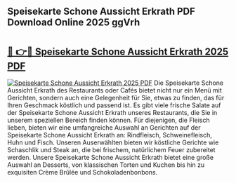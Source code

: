 ## Speisekarte Schone Aussicht Erkrath PDF Download Online 2025 ggVrh

# <h2><a href="http://gc9m6n9.nevu.top/?p=Speisekarte+Schone+Aussicht+Erkrath">🔗 👉🔴 Speisekarte Schone Aussicht Erkrath 2025 PDF</a></h2>

[![Speisekarte Schone Aussicht Erkrath 2025 PDF](https://i.imgur.com/dBaPXMq.png)](http://gc9m6n9.nevu.top/?p=Speisekarte+Schone+Aussicht+Erkrath)
Die Speisekarte Schone Aussicht Erkrath des Restaurants oder Cafés bietet nicht nur ein Menü mit Gerichten, sondern auch eine Gelegenheit für Sie, etwas zu finden, das für Ihren Geschmack köstlich und passend ist. Es gibt viele frische Salate auf der Speisekarte Schone Aussicht Erkrath unseres Restaurants, die Sie in unserem speziellen Bereich finden können. Für diejenigen, die Fleisch lieben, bieten wir eine umfangreiche Auswahl an Gerichten auf der Speisekarte Schone Aussicht Erkrath an: Rindfleisch, Schweinefleisch, Huhn und Fisch. Unseren Auserwählten bieten wir köstliche Gerichte wie Schaschlik und Steak an, die bei frischem, natürlichem Feuer zubereitet werden. Unsere Speisekarte Schone Aussicht Erkrath bietet eine große Auswahl an Desserts, von klassischen Torten und Kuchen bis hin zu exquisiten Crème Brûlée und Schokoladenbonbons.
